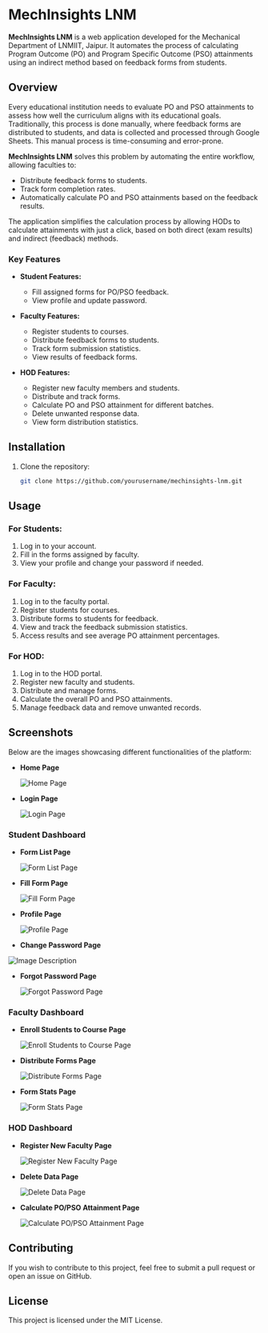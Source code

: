 # MechInsights LNM

**MechInsights LNM** is a web application developed for the Mechanical Department of LNMIIT, Jaipur. It automates the process of calculating Program Outcome (PO) and Program Specific Outcome (PSO) attainments using an indirect method based on feedback forms from students.

## Overview

Every educational institution needs to evaluate PO and PSO attainments to assess how well the curriculum aligns with its educational goals. Traditionally, this process is done manually, where feedback forms are distributed to students, and data is collected and processed through Google Sheets. This manual process is time-consuming and error-prone.

**MechInsights LNM** solves this problem by automating the entire workflow, allowing faculties to:

- Distribute feedback forms to students.
- Track form completion rates.
- Automatically calculate PO and PSO attainments based on the feedback results.

The application simplifies the calculation process by allowing HODs to calculate attainments with just a click, based on both direct (exam results) and indirect (feedback) methods.

### Key Features

- **Student Features:**
  - Fill assigned forms for PO/PSO feedback.
  - View profile and update password.

- **Faculty Features:**
  - Register students to courses.
  - Distribute feedback forms to students.
  - Track form submission statistics.
  - View results of feedback forms.

- **HOD Features:**
  - Register new faculty members and students.
  - Distribute and track forms.
  - Calculate PO and PSO attainment for different batches.
  - Delete unwanted response data.
  - View form distribution statistics.

## Installation

1. Clone the repository:

   ```bash
   git clone https://github.com/yourusername/mechinsights-lnm.git

## Usage

### For Students:

1. Log in to your account.
2. Fill in the forms assigned by faculty.
3. View your profile and change your password if needed.

### For Faculty:

1. Log in to the faculty portal.
2. Register students for courses.
3. Distribute forms to students for feedback.
4. View and track the feedback submission statistics.
5. Access results and see average PO attainment percentages.

### For HOD:

1. Log in to the HOD portal.
2. Register new faculty and students.
3. Distribute and manage forms.
4. Calculate the overall PO and PSO attainments.
5. Manage feedback data and remove unwanted records.

## Screenshots

Below are the images showcasing different functionalities of the platform:

- **Home Page**

  ![Home Page](./images/homepage.png)

- **Login Page**

  ![Login Page](./images/loginpage.png)

### Student Dashboard

- **Form List Page**

  ![Form List Page](./images/formlistpage.png)

- **Fill Form Page**

  ![Fill Form Page](./images/fillformpage.png)

- **Profile Page**

  ![Profile Page](./images/profilepage.png)

- **Change Password Page**

![Image Description](https://drive.google.com/uc?export=view&id=1fJjEUxmaDCs4SOVdfwdAXJQ0d2x4JINE)


- **Forgot Password Page**

  ![Forgot Password Page](./images/forgotpasswordpage.png)

### Faculty Dashboard

- **Enroll Students to Course Page**

  ![Enroll Students to Course Page](./images/enrollstudentpage.png)

- **Distribute Forms Page**

  ![Distribute Forms Page](./images/distributeformspage.png)

- **Form Stats Page**

  ![Form Stats Page](./images/formstatspage.png)

### HOD Dashboard

- **Register New Faculty Page**

  ![Register New Faculty Page](./images/registerfaculty.png)

- **Delete Data Page**

  ![Delete Data Page](./images/deletedatapage.png)

- **Calculate PO/PSO Attainment Page**

  ![Calculate PO/PSO Attainment Page](./images/calculatepoattainment.png)

## Contributing

If you wish to contribute to this project, feel free to submit a pull request or open an issue on GitHub.

## License

This project is licensed under the MIT License.

